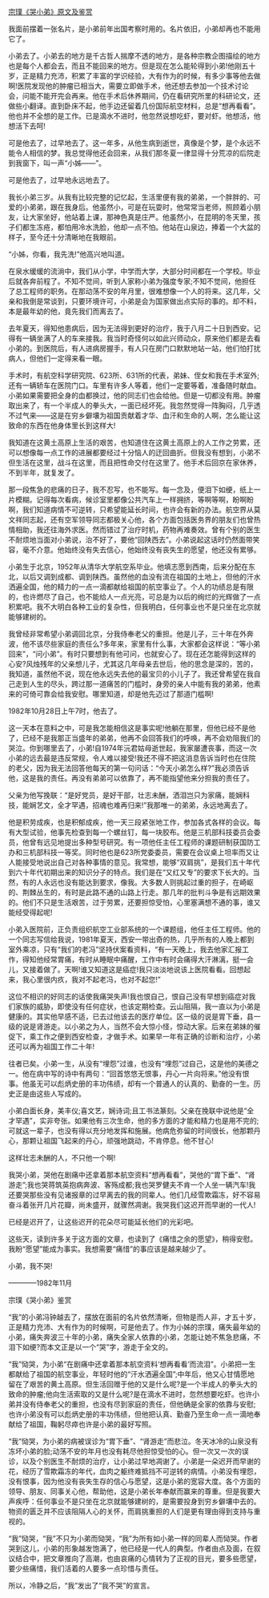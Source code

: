 [宗璞《哭小弟》原文及鉴赏](https://www.vrrw.net/wx/8734.html)

我面前摆着一张名片，是小弟前年出国考察时用的。名片依旧，小弟却再也不能用它了。

小弟去了。小弟去的地方是千古哲人揣摩不透的地方，是各种宗教企图描绘的地方也是每个人都会去，而且不能回来的地方。但是现在怎么能轮得到小弟!他刚五十岁，正是精力充沛，积累了丰富的学识经验，大有作为的时候，有多少事等他去做啊!医院发现他的肿瘤已相当大，需要立即做手术，他还想去参加一个技术讨论会，问能不能开完会再来。他在手术后休养期间，仍在看研究所里的科研论文，还做些小翻译。直到卧床不起，他手边还留着几份国际航空材料，总是“想再看看”。他也并不全想的是工作。已是滴水不进时，他忽然说想吃虾，要对虾。他想活，他想活下去呵!

可是他去了，过早地去了。这一年多，从他生病到逝世，真像是个梦，是个永远不能令人相信的梦。我总觉得他还会回来，从我们那冬夏一律显得十分荒凉的后院走到我窗下，叫一声“小姊——”。

可是他去了，过早地永远地去了。



我长小弟三岁。从我有比较完整的记忆起，生活里便有我的弟弟，一个胖胖的、可爱的小弟弟，跟在我身后。他虽然小，可是在玩耍时，他常常当老师，照顾着小朋友，让大家坐好，他站着上课，那神色真是庄严。他虽然小，在昆明的冬天里，孩子们都生冻疮，都怕用冷水洗脸，他却一点不怕。他站在山泉边，捧着一个大盆的样子，至今还十分清晰地在我眼前。

“小姊，你看，我先洗!”他高兴地叫道。

在泉水缓缓的流淌中，我们从小学，中学而大学，大部分时间都在一个学校。毕业后就各奔前程了。不知不觉间，听到人家称小弟为强度专家;不知不觉间，他担任了总工程师的职务。在那动荡不安的年月里，很难想像一个人的将来。这几年，父亲和我倒是常谈到，只要环境许可，小弟是会为国家做出点实际的事的。却不料，本是最年幼的他，竟先我们而离去了。

去年夏天，得知他患病后，因为无法得到更好的治疗，我于八月二十日到西安。记得有一辆坐满了人的车来接我。我当时奇怪何以如此兴师动众，原来他们都是去看小弟的。到医院后，有人进病房握手，有人只在房门口默默地站一站，他们怕打扰病人，但他们一定得来看一眼。

手术时，有航空科学研究院、623所、631所的代表，弟妹、侄女和我在手术室外;还有一辆轿车在医院门口。车里有许多人等着，他们一定要等着，准备随时献血。小弟如果需要把全身的血都换过，他的同志们也会给他。但是一切都没有用。肿瘤取出来了，有一个半成人的拳头大，一面已经坏死。我忽然觉得一阵胸闷，几乎透不过气来——这是在穷乡僻壤为祖国贡献着才华、血汗和生命的人啊，怎么能让这致命的东西在他身体里长到这样大!

我知道在这黄土高原上生活的艰苦，也知道住在这黄土高原上的人工作之劳累，还可以想像每一点工作的进展都要经过十分恼人的迂回曲折。但我没有想到，小弟不但生活在这里，战斗在这里，而且把性命交付在这里了。他手术后回京在家休养，不到半年，就复发了。

那一段焦急的悲痛的日子，我不忍写，也不能写。每一念及，便泪下如绠，纸上一片模糊。记得每次看病，候诊室里都像公共汽车上一样拥挤，等啊等啊，盼啊盼啊，我们知道病情不可逆转，只希望能延长时间，也许会有新的办法。航空界从莫文祥同志起，还有空军领导同志都极关心他，各个方面包括医务界的朋友们也曾热情相助，我还往海外求医。然而错过了治疗时机，药物再难奏效。曾有个别的医生不耐烦地当面对小弟说，治不好了，要他“回陕西去”。小弟说起这话时仍然面带笑容，毫不介意。他始终没有失去信心，他始终没有丧失生的愿望，他还没有累够。

小弟生于北京，1952年从清华大学航空系毕业。他填志愿到西南，后来分配在东北，以后又调到成都、调到陕西。虽然他的血没有流在祖国的土地上，但他的汗水洒遍全国，他的精力的一点一滴都献给祖国的航空事业了。个人的功绩总是有限的，也许燃尽了自己，也不能给人一点光亮，可总是为以后的绚烂的光辉做了一点积累吧。我不大明白各种工业的复杂性，但我明白，任何事业也不是只坐在北京就能够建树的。

我曾经非常希望小弟调回北京，分我侍奉老父的重担。他是儿子，三十年在外奔波，他不该尽些家庭的责任么?多年来，家里有什么事，大家都会这样说：“等小弟回来”，“问小弟”。有时只要想到有他可问，也就安心了。现在还怎能得到这样的心安?风烛残年的父亲想儿子，尤其这几年母亲去世后，他的思念是深的，苦的，我知道，虽然他不说，现在他永远失去他的最宝贝的小儿子了。我还曾希望在我自己走到人生的尽头，跨过那一道痛苦的门槛时，身旁的亲人中能有我的弟弟，他素来的可倚可靠会给我安慰。哪里知道，却是他先迈过了那道门槛啊!

1982年10月28日上午7时，他去了。

这一天本在意料之中，可是我怎能相信这是事实呢!他躺在那里，但他已经不是他了，已经不是我那正当盛年的弟弟，他再不会回答我们的呼唤，再不会劝阻我们的哭泣。你到哪里去了，小弟!自1974年沅君姑母逝世起，我家屡遭丧事，而这一次小弟的远去最是违反常规，令人难以接受!我还不得不把这消息告诉当时也在住院的老父，因为我无法回答他每天的第一句问话：“今天小弟怎么样?”我必须告诉他，这是我的责任。再没有弟弟可以依靠了，再不能指望他来分担我的责任了。

父亲为他写挽联：“是好党员，是好干部，壮志未酬，洒泪岂只为家痛，能娴科技，能娴艺文，全才罕遇，招魂也难再归来!”我那唯一的弟弟，永远地离去了。

他是积劳成疾，也是积郁成疾，他一天三段紧张地工作，参加各式各样的会议。每有大型试验，他事先检查到每一个螺丝钉，每一块胶布。他是三机部科技委员会委员，他曾有远见地提出多种型号研究。有一项他任主任工程师的课题研制获国防工办和三机部科技一等奖。同时他也是623所党委委员，需要在会议桌上坦率而又让人能接受地说出自己对各种事情的意见。我常想，能够“双肩挑”，是我们五十年代到六十年代初期出来的知识分子的特点。我们是在“又红又专”的要求下长大的。当然，有的人永远也没有能达到要求，像我。大多数人则挑起过重的担子，在崎岖的、荆棘丛生的，有时是此路不通的山路上行走。那几年的批判斗争是有远期效果的。他们不只是生活艰苦，过于劳累，还要担惊受怕，心里塞满想不通的事，谁又能经受得起呢!

小弟入医院前，正负责组织航空工业部系统的一个课题组，他任主任工程师。他的一个同志写信给我说，1981年夏天，西安一带出奇的热，几乎所有的人晚上都到室外乘凉，只有“我们的老冯”坚持伏案看资料，“有一天晚上，我去他家汇报工作，得知他经常胃痛，有时从睡眠中痛醒，工作中有时会痛得大汗淋漓，挺一会儿，又接着做了。天啊!谁又知道这是癌症!我只淡淡地说该上医院看看。回想起来，我心里很内疚，我对不起老冯，也对不起您!”

这位不相识的好同志的话使我痛哭失声!我也恨自己，恨自己没有早想到癌症对我们家族的威胁，即使没有任何症状，也该定期检查。云山阻隔，我一直以为小弟是健康的。其实他早感不适，已去过他该去的医疗单位。区一级的说是胃下垂，县一级的说是肾游走。以小弟之为人，当然不会大惊小怪，惊动大家。后来在弟妹的催促下，乘工作之便到西安检查，才做手术。如果早一年有正确的诊断和治疗，小弟还可以再为祖国工作二十年!

往者已矣。小弟一生，从没有“埋怨”过谁，也没有“埋怨”过自己，这是他的美德之一。他在病中写的诗中有两句：“回首悠悠无恨事，丹心一片向将来。”他没有恨事。他虽无可以彪炳史册的丰功伟绩，却有一个普通人的认真的、勤奋的一生。历史正是由这些人写成的。

小弟白面长身，美丰仪;喜文艺，娴诗词;且工书法篆刻。父亲在挽联中说他是“全才罕遇”，实非夸张。如果他有三次生命，他的多方面的才能和精力也是用不完的;可就这一辈子，也没有得以充分地发挥和施展。他病危弥留的时间很长，他那颗丹心，那颗让祖国飞起来的丹心，顽强地跳动，不肯停息。他不甘心!

这样壮志未酬的人，不只他一个啊!

我哭小弟，哭他在剧痛中还拿着那本航空资料“想再看看”，哭他的“胃下垂”、“肾游走”;我也哭蒋筑英抱病奔波、客殇成都;我也哭罗健夫不肯一个人坐一辆汽车!我还要哭那些没有见诸报章的过早离去的我的同辈人。他们几经雪欺霜冻，好不容易奋斗着张开几片花瓣，尚未盛开，就骤然凋谢。我哭我们这迟开而早谢的一代人!

已经是迟开了，让这些迟开的花朵尽可能延长他们的光彩吧。

这些天，读到许多关于这方面的文章，也读到了《痛惜之余的愿望》，稍得安慰。我盼“愿望”能成为事实。我想需要“痛惜”的事应该是越来越少了。

小弟，我不哭!

————1982年11月

宗璞《哭小弟》鉴赏

“我”的小弟冯钟越去了，摆放在面前的名片依然清晰，但物是而人非，才五十岁，正是精力充沛、大有作为的时候啊，可是他去了。作为小姊的宗璞，痛失最年幼的小弟，痛失奔波三十年的小弟，痛失全家人依靠的小弟，怎能让她不焦急悲痛，不泪下如绠?而本文正是以一个“哭”字，游走于全文的。

“我”恸哭，为小弟“在剧痛中还拿着那本航空资料‘想再看看’而流泪”。小弟把一生都献给了祖国的航空事业，年轻时他的“汗水洒遍全国”;中年后，他又心甘情愿地留在了艰苦的黄土高原。但生活回赠于他的又是什么呢?是一个半成人的拳头大的致命的肿瘤;他向生活索取的又是什么呢?是在滴水不进时，忽然想要吃虾。也许小弟并没有侍奉老父的重担，也没有尽到家庭的责任，但他确是全家的依靠与安慰;也许小弟没有可以彪炳史册的丰功伟绩，但他把认真、勤奋乃至生命一点一滴地奉献给了祖国，鞠躬尽瘁也许是小弟的最好写照。

“我”恸哭，为小弟的病被误诊为“胃下垂”、“肾游走”而悲泣。冬天冰冷的山泉没有冻坏小弟的脸;动荡不安的年月也没有耗尽他担惊受怕的心。但一次又一次的误诊，以及个别医生不耐烦的治疗，让小弟过早地凋谢了。小弟是一朵迟开而早谢的花，经历了雪欺霜冻的年代，血肉之躯终难抵挡不可逆转的病情。小弟没有埋怨，没有恨事，因为他没有丧失生存的信心与愿望，这是小弟的宽容大度。各个方面的领导、朋友、同事关心他，帮助他，这是小弟长年奉献而赢来的尊重。但是我要大声疾呼：任何事业不是只坐在北京就能够建树的，是需要投身到穷乡僻壤中去的。物资的匮乏并不应该阻隔人心的关怀，而肩挑重担的人们是更有理由得到支持与重视的。

“我”恸哭，“我”不只为小弟而恸哭，“我”为所有如小弟一样的同辈人而恸哭。作者哭到这儿，小弟的形象越发饱满了，他已经是一代人的典型。作者由点及面，在叙议结合中，把文章推向了高潮，也由哀痛的心情转为了正视的目光，要多些愿望，要少些痛惜，我们活着的人要多一点珍惜与责任。

所以，冷静之后，“我”发出了“我不哭”的宣言。

